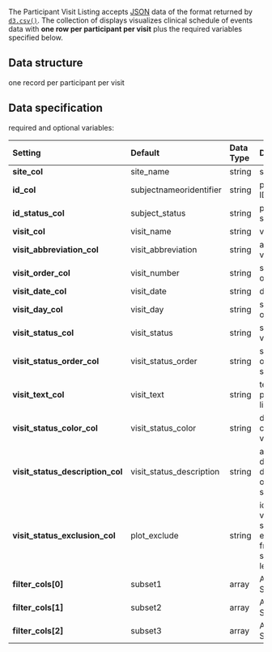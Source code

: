 The Participant Visit Listing accepts [JSON](https://en.wikipedia.org/wiki/JSON) data of the format returned by [`d3.csv()`](https://github.com/d3/d3-3.x-api-reference/blob/master/CSV.md). The collection of displays visualizes clinical schedule of events data with **one row per participant per visit** plus the required variables specified below.

## Data structure
one record per participant per visit

## Data specification
required and optional variables:

| Setting | Default | Data Type | Description | Required? |
|:--------|:--------|:----------|:------------|:---------:|
|**site_col**|site_name|string|site|**Y**|
|**id_col**|subjectnameoridentifier|string|participant ID|**Y**|
|**id_status_col**|subject_status|string|participant status|**Y**|
|**visit_col**|visit_name|string|visit name|**Y**|
|**visit_abbreviation_col**|visit_abbreviation|string|abbreviated visit name|**Y**|
|**visit_order_col**|visit_number|string|sort order of visit||
|**visit_date_col**|visit_date|string|date of visit|**Y**|
|**visit_day_col**|visit_day|string|study day of visit|**Y**|
|**visit_status_col**|visit_status|string|status of visit|**Y**|
|**visit_status_order_col**|visit_status_order|string|sort order of visit status||
|**visit_text_col**|visit_text|string|text to be printed in listing cells||
|**visit_status_color_col**|visit_status_color|string|desired color of visit status||
|**visit_status_description_col**|visit_status_description|string|a more detailed description of the visit status||
|**visit_status_exclusion_col**|plot_exclude|string|identifies visit statuses to exclude from visit status legend||
|**filter_cols[0]**|subset1|array|Analysis Subset 1||
|**filter_cols[1]**|subset2|array|Analysis Subset 2||
|**filter_cols[2]**|subset3|array|Analysis Subset 3||